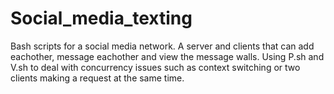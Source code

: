 # Social_media_texting
Bash scripts for a social media network. A server and clients that can add eachother, message eachother and view the message walls.
Using P.sh and V.sh to deal with concurrency issues such as context switching or two clients making a request at the same time.
